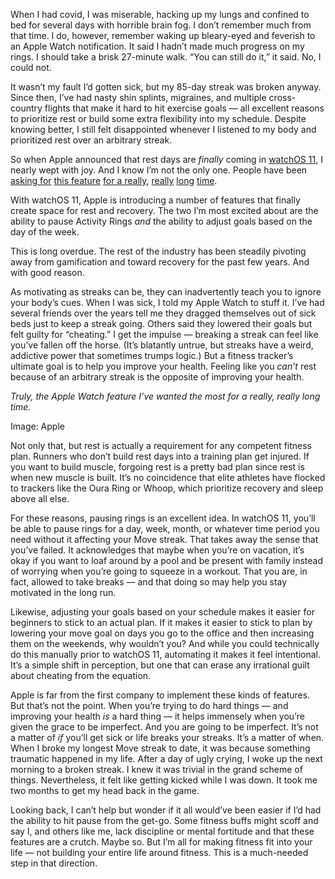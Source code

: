 When I had covid, I was miserable, hacking up my lungs and confined to bed for several days with horrible brain fog. I don’t remember much from that time. I do, however, remember waking up bleary-eyed and feverish to an Apple Watch notification. It said I hadn’t made much progress on my rings. I should take a brisk 27-minute walk. “You can still do it,” it said. No, I could not.

It wasn’t my fault I’d gotten sick, but my 85-day streak was broken anyway. Since then, I’ve had nasty shin splints, migraines, and multiple cross-country flights that make it hard to hit exercise goals — all excellent reasons to prioritize rest or build some extra flexibility into my schedule. Despite knowing better, I still felt disappointed whenever I listened to my body and prioritized rest over an arbitrary streak.

So when Apple announced that rest days are *finally* coming in [watchOS 11](/2024/6/10/24170653/apple-watch-watchos-11-features-updates-wwdc), I nearly wept with joy. And I know I’m not the only one. People have been [asking for](/2018/1/24/16926350/apple-watch-series-2-fitness-tracker-healthy-notification-behavior) [this feature](/22774263/wearables-smartwatches-apple-watch-fitness-trackers-fitbit-streaks-recovery) [for a really](/2022/8/19/23313204/apple-watch-rest-days-recovery-athlete-cheat), [really](https://www.reddit.com/r/AppleWatch/comments/16w3l1e/watchos_definitely_needs_a_rest_day_feature_rest/) [long](https://www.digitaltrends.com/mobile/apple-watch-fitness-recovery-problem-gentler-streak-app-fix/) [time](https://www.tomsguide.com/opinion/the-air-pollution-crisis-shows-that-apple-watch-still-needs-a-vital-health-feature).

With watchOS 11, Apple is introducing a number of features that finally create space for rest and recovery. The two I’m most excited about are the ability to pause Activity Rings *and* the ability to adjust goals based on the day of the week.

This is long overdue. The rest of the industry has been steadily pivoting away from gamification and toward recovery for the past few years. And with good reason.

As motivating as streaks can be, they can inadvertently teach you to ignore your body’s cues. When I was sick, I told my Apple Watch to stuff it. I’ve had several friends over the years tell me they dragged themselves out of sick beds just to keep a streak going. Others said they lowered their goals but felt guilty for “cheating.” I get the impulse — breaking a streak can feel like you’ve fallen off the horse. (It’s blatantly untrue, but streaks have a weird, addictive power that sometimes trumps logic.) But a fitness tracker’s ultimate goal is to help you improve your health. Feeling like you *can’t* rest because of an arbitrary streak is the opposite of improving your health.

*Truly, the Apple Watch feature I’ve wanted the most for a really, really long time.*

Image: Apple

Not only that, but rest is actually a requirement for any competent fitness plan. Runners who don’t build rest days into a training plan get injured. If you want to build muscle, forgoing rest is a pretty bad plan since rest is when new muscle is built. It’s no coincidence that elite athletes have flocked to trackers like the Oura Ring or Whoop, which prioritize recovery and sleep above all else.

For these reasons, pausing rings is an excellent idea. In watchOS 11, you’ll be able to pause rings for a day, week, month, or whatever time period you need without it affecting your Move streak. That takes away the sense that you’ve failed. It acknowledges that maybe when you’re on vacation, it’s okay if you want to loaf around by a pool and be present with family instead of worrying when you’re going to squeeze in a workout. That you are, in fact, allowed to take breaks — and that doing so may help you stay motivated in the long run.

Likewise, adjusting your goals based on your schedule makes it easier for beginners to stick to an actual plan. If it makes it easier to stick to plan by lowering your move goal on days you go to the office and then increasing them on the weekends, why wouldn’t you? And while you could technically do this manually prior to watchOS 11, automating it makes it feel intentional. It’s a simple shift in perception, but one that can erase any irrational guilt about cheating from the equation.

Apple is far from the first company to implement these kinds of features. But that’s not the point. When you’re trying to do hard things — and improving your health *is* a hard thing — it helps immensely when you’re given the grace to be imperfect. And you are going to be imperfect. It’s not a matter of *if* you’ll get sick or life breaks your streaks. It’s a matter of when. When I broke my longest Move streak to date, it was because something traumatic happened in my life. After a day of ugly crying, I woke up the next morning to a broken streak. I knew it was trivial in the grand scheme of things. Nevertheless, it felt like getting kicked while I was down. It took me two months to get my head back in the game.

Looking back, I can’t help but wonder if it all would’ve been easier if I’d had the ability to hit pause from the get-go. Some fitness buffs might scoff and say I, and others like me, lack discipline or mental fortitude and that these features are a crutch. Maybe so. But I’m all for making fitness fit into your life — not building your entire life around fitness. This is a much-needed step in that direction.
